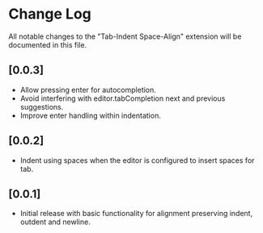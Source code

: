 # Change Log
All notable changes to the "Tab-Indent Space-Align" extension will be documented
in this file.

## [0.0.3]
* Allow pressing enter for autocompletion.
* Avoid interfering with editor.tabCompletion next and previous suggestions.
* Improve enter handling within indentation.

## [0.0.2]
* Indent using spaces when the editor is configured to insert spaces for tab.

## [0.0.1]
* Initial release with basic functionality for alignment preserving indent,
  outdent and newline.
